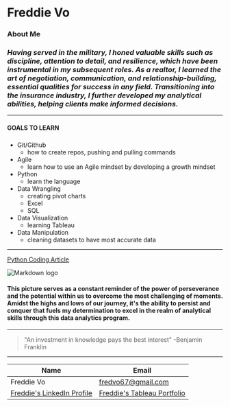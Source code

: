 <!--Headings-->
# Freddie Vo

###  **About Me**
### *Having served in the military, I honed valuable skills such as discipline, attention to detail, and resilience, which have been instrumental in my subsequent roles. As a realtor, I learned the art of negotiation, communication, and relationship-building, essential qualities for success in any field. Transitioning into the insurance industry, I further developed my analytical abilities, helping clients make informed decisions.*
---

#### GOALS TO  LEARN
##### 
* Git/Github
    * how to create repos, pushing and pulling commands
* Agile
    * learn how to use an Agile mindset by developing a growth mindset
* Python
    * learn the language
* Data Wrangling
    * creating pivot charts
    * Excel
     * SQL
* Data Visualization
    * learning Tableau
* Data Manipulation
    * cleaning datasets to have most accurate data

   

---




[Python Coding Article](https://www.codecademy.com/article/data-visualizations-for-messy-data)




![Markdown logo](https://www.meme-arsenal.com/memes/89dfc0beeb04db61d1f5b4804bd1a085.jpg)


#### This picture serves as a constant reminder of the power of perseverance and the potential within us to overcome the most challenging of moments. Amidst the highs and lows of our journey, it's the ability to persist and conquer that fuels my determination to excel in the realm of analytical skills through this data analytics program.
---
>"An investment in knowledge pays the best interest"
-Benjamin Franklin
___

| Name | Email   |
| ---   | --- | 
| Freddie Vo | fredvo67@gmail.com   |
[Freddie's LinkedIn Profile][LinkedIn] | [Freddie's Tableau Portfolio][Tableau]

[LinkedIn]: https://www.linkedin.com/in/fred-vo-7bb80a147
[Tableau]: https://public.tableau.com/app/profile/fred.vo8880/vizzes

